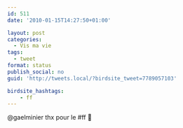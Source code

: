 ```yaml
---
id: 511
date: '2010-01-15T14:27:50+01:00'

layout: post
categories:
  - Vis ma vie
tags:
  - tweet
format: status
publish_social: no
guid: 'http://tweets.local/?birdsite_tweet=7789057103'

birdsite_hashtags:
    - ff
---
```


@gaelminier thx pour le #ff 🙂